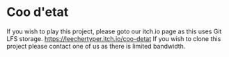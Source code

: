 # Coo d'etat
If you wish to play this project, please goto our itch.io page as this uses Git LFS storage.
https://leechertyper.itch.io/coo-detat
If you wish to clone this project please contact one of us as there is limited bandwidth.
